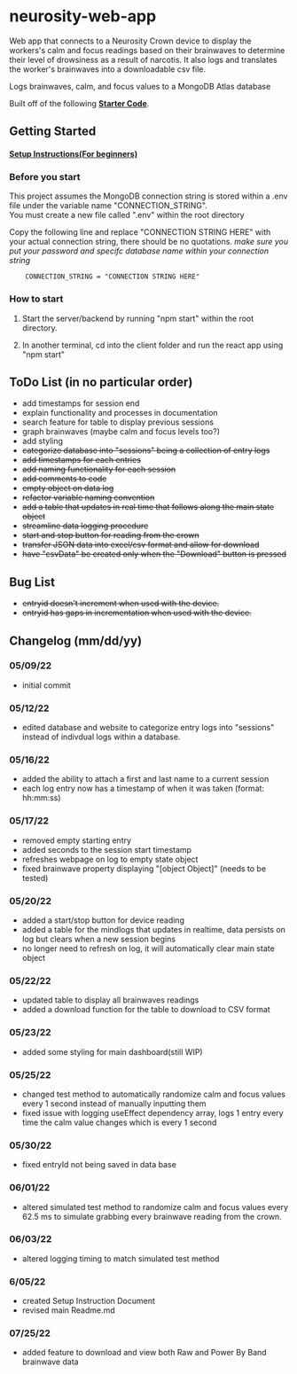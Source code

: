 # neurosity-web-app

Web app that connects to a Neurosity Crown device to display the workers's calm and focus readings based on their brainwaves to determine their level of drowsiness as a result of narcotis. It also logs and translates the worker's brainwaves into a downloadable csv file. 

Logs brainwaves, calm, and focus values to a MongoDB Atlas database

Built off of the following **[Starter Code](https://github.com/neurosity/notion-react-starter)**.  

## Getting Started
#### [Setup Instructions(For beginners)](https://docs.google.com/document/d/1gbDbX2cOK-kb6So1c6QXg4xP2p8YOMj1PqDFcEyIzyg/edit?usp=sharing)


### Before you start   
This project assumes the MongoDB connection string is stored within a .env file under the variable name "CONNECTION_STRING".  
You must create a new file called ".env" within the root directory  

Copy the following line and replace "CONNECTION STRING HERE" with your actual connection string, there should be no quotations.
*make sure you put your password and specifc database name within your connection string* 

        CONNECTION_STRING = "CONNECTION STRING HERE"
        
### How to start
1) Start the server/backend by running "npm start" within the root directory.

2) In another terminal, cd into the client folder and run the react app using "npm start"

## ToDo List (in no particular order)
- add timestamps for session end
- explain functionality and processes in documentation 
- search feature for table to display previous sessions
- graph brainwaves (maybe calm and focus levels too?)
- add styling
- ~~categorize database into "sessions" being a collection of entry logs~~
- ~~add timestamps for each entries~~ 
- ~~add naming functionality for each session~~
- ~~add comments to code~~
- ~~empty object on data log~~
- ~~refactor variable naming convention~~
- ~~add a table that updates in real time that follows along the main state object~~
- ~~streamline data logging procedure~~
- ~~start and stop button for reading from the crown~~
- ~~transfer JSON data into excel/csv format and allow for download~~
- ~~have "csvData" be created only when the "Download" button is pressed~~

## Bug List
- ~~entryid doesn't increment when used with the device.~~
- ~~entryid has gaps in incrementation when used with the device.~~

## Changelog (mm/dd/yy)
### 05/09/22
- initial commit
### 05/12/22
- edited database and website to categorize entry logs into "sessions" instead of indivdual logs within a database.
### 05/16/22
- added the ability to attach a first and last name to a current session 
- each log entry now has a timestamp of when it was taken (format: hh:mm:ss)
### 05/17/22
- removed empty starting entry
- added seconds to the session start timestamp
- refreshes webpage on log to empty state object
- fixed brainwave property displaying "[object Object]" (needs to be tested)
### 05/20/22
- added a start/stop button for device reading
- added a table for the mindlogs that updates in realtime, data persists on log but clears when a new session begins
- no longer need to refresh on log, it will automatically clear main state object
### 05/22/22
- updated table to display all brainwaves readings
- added a download function for the table to download to CSV format
### 05/23/22
- added some styling for main dashboard(still WIP)
### 05/25/22
- changed test method to automatically randomize calm and focus values every 1 second instead of manually inputting them
- fixed issue with logging useEffect dependency array, logs 1 entry every time the calm value changes which is every 1 second
### 05/30/22
- fixed entryId not being saved in data base
### 06/01/22
- altered simulated test method to randomize calm and focus values every 62.5 ms to simulate grabbing every brainwave reading from the crown.
### 06/03/22
- altered logging timing to match simulated test method
### 6/05/22
- created Setup Instruction Document
- revised main Readme.md
### 07/25/22
-  added feature to download and view both Raw and Power By Band brainwave data
